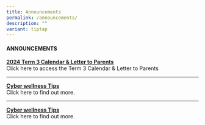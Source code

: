 ```yaml
---
title: Announcements
permalink: /announcements/
description: ""
variant: tiptap
---
```

<h4><strong>ANNOUNCEMENTS</strong></h4>
<p><strong><a href="/our-partners/parents/communication-with-parents" rel="noopener noreferrer nofollow" target="_blank">2024 Term 3 Calendar &amp; Letter to Parents</a><br></strong>Click
here to access the Term 3 Calendar &amp; Letter to Parents</p>
<hr>
<p><strong><a href="/our-partners/parents/useful-guides-and-resources/cyber-wellness-tips" rel="noopener noreferrer nofollow" target="_blank">Cyber wellness Tips</a><br></strong>Click
here to find out more.</p>
<hr>
<p><strong><a href="/our-partners/parents/useful-guides-and-resources/cyber-wellness-tips" rel="noopener noreferrer nofollow" target="_blank">Cyber wellness Tips</a><br></strong>Click
here to find out more.</p>
<p></p>